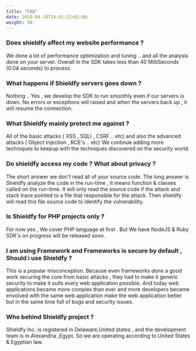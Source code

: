```yaml
---
title: "FAQ"
date: 2018-04-10T14:01:12+02:00
weight: 50
---
```


### Does shieldfy affect my website performance ?
We done a lot of performance optimization and tuning .. and all the analysis done on your server.
Overall in the SDK takes less than 40 MilliSeconds (0.04 seconds) to process.

### What happens if Shieldfy servers goes down ?
Nothing .. Yes , we develop the SDK to run smoothly even if our servers is down.
No errors or exceptions will raised and when the servers back up , it will resume the connection.

### What Shieldfy mainly protect me against ?
All of the basic attacks ( XSS , SQLI , CSRF .. etc) and also the advanced attacks ( Object Injection , RCE's .. etc)
We continue adding more techniques to keepup with the techniques discovered on the security world.

### Do shieldfy access my code ? What about privacy ?
The short answer we don't read all of your source code.
The long answer is Shieldfy analyze the code in the run-time , it means function & classes called on the run-time.
It will only read the source code if the attack and stack trace pointed to a file that responsible for the attack. 
Then shieldfy will read this file source code to identify the vulnerability.

### Is Shieldfy for PHP projects only ?
For now yes , We cover PHP language at first . But We have NodeJS & Ruby SDK's on progress will be released soon.

### I am using Framework and Frameworks is secure by default , Should i use Shieldfy ?
This is a popular misconception. Because even frameworks done a good work securing the core from basic attacks , they had to make it generic security to make it suits every web application possible.
And today web applications became more complex than ever and more developers became envolved with the same web application make the web application better but in the same time full of bugs and security issues.


### Who behind Shieldfy project ?
Shieldfy Inc. is registered in Delaware,United states , and the development team is in Alexandria ,Egypt. So we are operating according to United States & Egyptian law.
